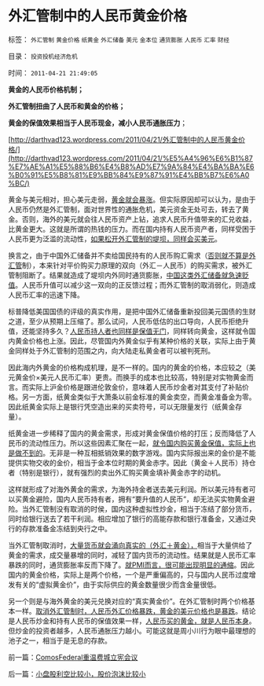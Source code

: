 # 外汇管制中的人民币黄金价格

标签： `外汇管制` `黄金价格` `纸黄金` `外汇储备` `美元` `金本位` `通货膨胀` `人民币` `汇率` `财经` 

目录： `投资投机经济危机`

时间： `2011-04-21 21:49:05`

**黄金的人民币价格机制；**

**外汇管制扭曲了人民币和黄金的价格；**

**黄金的保值效果相当于人民币现金，减小人民币通胀压力**；

[http://darthvad123.wordpress.com/2011/04/21/外汇管制中的人民币黄金价格/](http://darthvad123.wordpress.com/2011/04/21/%E5%A4%96%E6%B1%87%E7%AE%A1%E5%88%B6%E4%B8%AD%E7%9A%84%E4%BA%BA%E6%B0%91%E5%B8%81%E9%BB%84%E9%87%91%E4%BB%B7%E6%A0%BC/)

黄金与美元相对，担心美元走弱，[黄金就会暴涨](../../../2007/10/27/黄金暴升，叹国人羞于理财的“美德”？.md)。但实际原因却可以认为，是由于人民币仍然是外汇管制，面对世界性的通胀危机，美元资金无处可去，转去了黄金。否则，海外的美元就会往人民币资产上钻，追求人民币升值带来的汇兑收益，比黄金更大。这就是所谓的热钱的压力。而在国内持有人民币资产者，同样受困于人民币更为泛滥的流动性，[如果松开外汇管制的堤坝，同样会买美元](../../../2010/11/29/欧元含金量的不足和蒙代尔的“妙计”；.md)。

换言之，由于中国外汇储备并不卖给国民持有的人民币购汇需求（[否则就不算是外汇管](../../../2009/6/10/有中国特色的蒙代尔汇率忽悠三角.md)制），本来针对平价购买力原理的双向（外汇－人民币）的购买需求，被外汇管制阻断了。结果就造成了堤坝内外同时通货膨胀，[中国这类外汇储备就急速贬值](http://blog.sina.com.cn/s/blog_5563a64d01017wqf.html)。人民币升值可以减少这一双向的正反馈过程；而外汇管制的取消弱化，则造成人民币汇率的迅速下降。

标普降低美国国债的评级的真实作用，是把中国外汇储备重新投回美元国债的生财之道，至少从预期上压缩了。那么试问，人民币低估的出口导向，人民币拒绝升值，还能坚持多久？[人民币持人者也同样是保值无门](../../../2008/10/17/官民二元之经济危机，小民百姓可能无路可逃.md)，同样转向黄金，这样就令国内黄金价格也上涨。因此，尽管国内外黄金似乎有某种价格的关联，实际上由于黄金同样处于外汇管制的范围之内，向大陆走私黄金者可以被判死刑。

因此海内外黄金的价格构成机理，是不一样的。国内的黄金的价格，本应较之（美元黄金价×美元人民币汇率）更贵。而换手的成本也比较高，特别是对实物黄金而言。而实际上沪金价格是跟进伦敦金价，意味着人民币炒金者对其支付了补贴价格。另一方面，纸黄金类似于大萧条以前金标准的黄金卖空，而黄金准备金为零。因此纸黄金实际上是银行凭空造出来的买卖符号，可以无限量发行（纸黄金存量）。

纸黄金进一步稀释了国内的黄金需求，形成对黄金保值价格的打压；反而降低了人民币的流动性压力。所以这些因素汇聚在一起，[就令国内购买黄金保值，实际上也是做不到的](../../../2007/10/28/漫谈人民币升值贬值及黄金及刘军洛宋鸿兵阴谋论.md)。无非是一种互相抵销效果的数字游戏。国内实际报出来的金价是不能提供实物交收的金价，相当于金本位时期的黄金赤字。因此（黄金＋人民币）持仓者（特别是银行），就有强烈的卖出外汇购买黄金填补黄金赤字的动机。

这样就形成了对海外黄金的需求，为海外持金者送去美元利润。所以美元持有者可以买黄金避险，国内人民币持有者，拥有“要升值的人民币”，却无法买实物黄金避险。当外汇管制没有取消的时侯，国内这种虚拟性炒金，相当于冻结了部分货币，同时给银行送去了若干利润。相应增加了银行的高能存款和银行准备金，又通过央行的存款准备金冻结到央行之中。

当外汇管制取消时，[大量货币就会涌向真实的（外汇＋黄金），](../../../2007/11/1/经济危机暴跌洪水下只有黄金是方舟.md)相当于大量供给了黄金的需求，成交量暴增的同时，减轻了国内货币的流动性。结果就是人民币汇率暴跌的同时，通货膨胀率反而下降了。[就PMI而言，很可能出现明显的通缩](../../../2010/6/29/克鲁格曼和心脏病的中国式疗法.md)。因此国内的黄金价格，实际上是两个价格，一个是严重偏高的，只与国内人民币过度增发有关的“虚拟黄金价”，由于实际供应的黄金数量很少而含金量很低。

另一个则是与海外黄金的美元兑换对应的“真实黄金价”。在外汇管制时两个价格基本一样。[取消外汇管制时，人民币外汇价格暴跌，黄金的美元价格也是暴跌](../../../2010/10/14/中国的黄金将大跳水，资源牛市后的生产过剩.md)。结论是人民币炒金和持有人民币的保值效果一样，[人民币买的黄金，就是人民币本身](../../../2011/1/3/黄金不能保值；金本位制造经济危机.md)。但炒金的投资者越多，人民币通胀压力越小。可能这就是周小川行为眼中最理想的池子之一，相当于是无息的存款。



前一篇：[ComosFederal重温费城立宪会议](../../../2011/4/20/ComosFederal重温费城立宪会议.md)

后一篇：[小盘股利空比较小，股价泡沫比较小](../../../2011/4/21/小盘股利空比较小，股价泡沫比较小.md)
